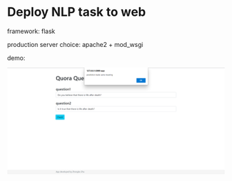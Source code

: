 # Deploy NLP task to web 

framework: flask

production server choice: apache2 + mod_wsgi

demo:

![image-20220723042524711](img/demo.png)
